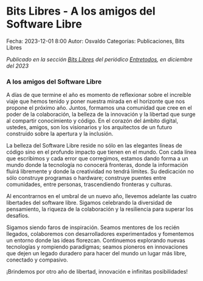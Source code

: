 Bits Libres - A los amigos del Software Libre
==================================

Fecha: 2023-12-01 8:00
Autor: Osvaldo
Categorías: Publicaciones, Bits Libres

_Publicado en la sección [Bits Libres](http://www.gulag.org.mx/sobre-la-seccion-bits-libres.html) del periódico [Entretodos](http://periodicoentretodos.mx/version-impresa/), en diciembre del 2023_

<!-- break -->

### A los amigos del Software Libre

A días de que termine el año es momento de reflexionar sobre el increíble viaje que hemos tenido y poner nuestra mirada en el horizonte que nos propone el próximo año. Juntos, formamos una comunidad que cree en el poder de la colaboración, la belleza de la innovación y la libertad que surge al compartir conocimiento y código. En el corazón del ámbito digital, ustedes, amigos, son los visionarios y los arquitectos de un futuro construido sobre la apertura y la inclusión.

La belleza del Software Libre reside no sólo en las elegantes líneas de código sino en el profundo impacto que tienen en el mundo. Con cada línea que escribimos y cada error que corregimos, estamos dando forma a un mundo donde la tecnología no conocerá fronteras, donde la información fluirá libremente y donde la creatividad no tendrá límites. Su dedicación no sólo construye programas o hardware; construye puentes entre comunidades, entre personas, trascendiendo fronteras y culturas.

Al encontrarnos en el umbral de un nuevo año, llevemos adelante las cuatro libertades del software libre. Sigamos celebrando la diversidad de pensamiento, la riqueza de la colaboración y la resiliencia para superar los desafíos.

Sigamos siendo faros de inspiración. Seamos mentores de los recién llegados, colaboremos con desarrolladores experimentados y fomentemos un entorno donde las ideas florezcan. Continuemos explorando nuevas tecnologías y rompiendo paradigmas; seamos pioneros en innovaciones que dejen un legado duradero para hacer del mundo un lugar más libre, conectado y compasivo.

¡Brindemos por otro año de libertad, innovación e infinitas posibilidades!

